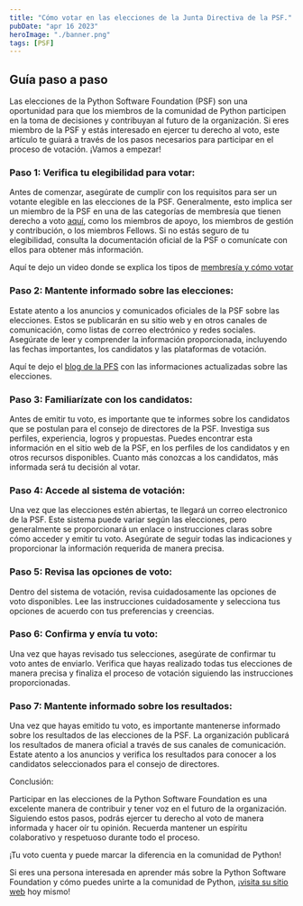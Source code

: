 ```yaml
---
title: "Cómo votar en las elecciones de la Junta Directiva de la PSF."
pubDate: "apr 16 2023"
heroImage: "./banner.png"
tags: [PSF]
---
```


## Guía paso a paso

Las elecciones de la Python Software Foundation (PSF) son una oportunidad para
que los miembros de la comunidad de Python participen en la toma de decisiones y
contribuyan al futuro de la organización. Si eres miembro de la PSF y estás
interesado en ejercer tu derecho al voto, este artículo te guiará a través de
los pasos necesarios para participar en el proceso de votación. ¡Vamos a
empezar!

### Paso 1: Verifica tu elegibilidad para votar:

Antes de comenzar, asegúrate de cumplir con los requisitos para ser un votante
elegible en las elecciones de la PSF. Generalmente, esto implica ser un miembro
de la PSF en una de las categorías de membresía que tienen derecho a voto
[<u>aquí</u>](https://dennyperez.dev/blog/membresias-de-psf/), como los miembros
de apoyo, los miembros de gestión y contribución, o los miembros Fellows. Si no
estás seguro de tu elegibilidad, consulta la documentación oficial de la PSF o
comunícate con ellos para obtener más información.

Aquí te dejo un video donde se explica los tipos de
[<u>membresía y cómo votar</u>](https://youtu.be/t4Km71HR2MQ)

### Paso 2: Mantente informado sobre las elecciones:

Estate atento a los anuncios y comunicados oficiales de la PSF sobre las
elecciones. Estos se publicarán en su sitio web y en otros canales de
comunicación, como listas de correo electrónico y redes sociales. Asegúrate de
leer y comprender la información proporcionada, incluyendo las fechas
importantes, los candidatos y las plataformas de votación.

Aquí te dejo el
[<u>blog de la PFS</u>](https://discuss.python.org/t/psf-board-election-dates-for-2023/26699)
con las informaciones actualizadas sobre las elecciones.

### Paso 3: Familiarízate con los candidatos:

Antes de emitir tu voto, es importante que te informes sobre los candidatos que
se postulan para el consejo de directores de la PSF. Investiga sus perfiles,
experiencia, logros y propuestas. Puedes encontrar esta información en el sitio
web de la PSF, en los perfiles de los candidatos y en otros recursos
disponibles. Cuanto más conozcas a los candidatos, más informada será tu
decisión al votar.

### Paso 4: Accede al sistema de votación:

Una vez que las elecciones estén abiertas, te llegará un correo electronico de
la PSF. Este sistema puede variar según las elecciones, pero generalmente se
proporcionará un enlace o instrucciones claras sobre cómo acceder y emitir tu
voto. Asegúrate de seguir todas las indicaciones y proporcionar la información
requerida de manera precisa.

### Paso 5: Revisa las opciones de voto:

Dentro del sistema de votación, revisa cuidadosamente las opciones de voto
disponibles. Lee las instrucciones cuidadosamente y selecciona tus opciones de
acuerdo con tus preferencias y creencias.

### Paso 6: Confirma y envía tu voto:

Una vez que hayas revisado tus selecciones, asegúrate de confirmar tu voto antes
de enviarlo. Verifica que hayas realizado todas tus elecciones de manera precisa
y finaliza el proceso de votación siguiendo las instrucciones proporcionadas.

### Paso 7: Mantente informado sobre los resultados:

Una vez que hayas emitido tu voto, es importante mantenerse informado sobre los
resultados de las elecciones de la PSF. La organización publicará los resultados
de manera oficial a través de sus canales de comunicación. Estate atento a los
anuncios y verifica los resultados para conocer a los candidatos seleccionados
para el consejo de directores.

Conclusión:

Participar en las elecciones de la Python Software Foundation es una excelente
manera de contribuir y tener voz en el futuro de la organización. Siguiendo
estos pasos, podrás ejercer tu derecho al voto de manera informada y hacer oír
tu opinión. Recuerda mantener un espíritu colaborativo y respetuoso durante todo
el proceso.

¡Tu voto cuenta y puede marcar la diferencia en la comunidad de Python!

Si eres una persona interesada en aprender más sobre la Python Software
Foundation y cómo puedes unirte a la comunidad de Python,
¡[<u>visita su sitio web</u>](https://www.python.org/psf/about/) hoy mismo!
